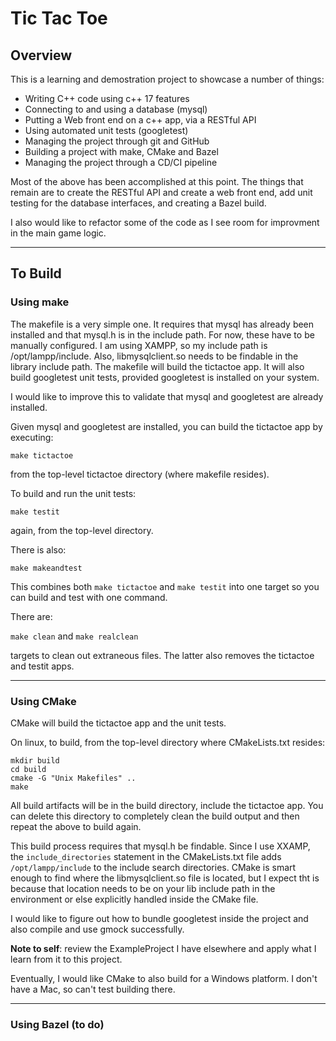 # Tic Tac Toe

## Overview

This is a learning and demostration project to showcase a number of things:

- Writing C++ code using c++ 17 features
- Connecting to and using a database (mysql)
- Putting a Web front end on a c++ app, via a RESTful API
- Using automated unit tests (googletest)
- Managing the project through git and GitHub
- Building a project with make, CMake and Bazel
- Managing the project through a CD/CI pipeline

Most of the above has been accomplished at this point. The things that remain are to create the RESTful API and create a web front end, add unit testing for the database interfaces, and creating a Bazel build.

I also would like to refactor some of the code as I see room for improvment in the main game logic.

---

## To Build

### Using make

The makefile is a very simple one. It requires that mysql has already been installed and that mysql.h is in the include path. For now, these have to be manually configured. I am using XAMPP, so my include path is /opt/lampp/include. Also, libmysqlclient.so needs to be findable in the library include path. The makefile will build the tictactoe app. It will also build googletest unit tests, provided googletest is installed on your system.

I would like to improve this to validate that mysql and googletest are already installed.

Given mysql and googletest are installed, you can build the tictactoe app by executing:

`make tictactoe`

from the top-level tictactoe directory (where makefile resides).

To build and run the unit tests:

`make testit`

again, from the top-level directory.

There is also:

`make makeandtest`

This combines both `make tictactoe` and `make testit` into one target so you can build and test with one command.

There are:

`make clean` and `make realclean`

targets to clean out extraneous files. The latter also removes
the tictactoe and testit apps.

---

### Using CMake

CMake will build the tictactoe app and the unit tests.

On linux, to build, from the top-level directory where CMakeLists.txt resides:

```
mkdir build
cd build
cmake -G "Unix Makefiles" ..
make
```

All build artifacts will be in the build directory, include the tictactoe app. You can delete this directory to completely clean the build output and then repeat the above to build again.

This build process requires that mysql.h be findable. Since I use XXAMP, the `include_directories` statement in the CMakeLists.txt file adds `/opt/lampp/include` to the include search directories. CMake is smart enough to find where the libmysqlclient.so file is located, but I expect tht is because that location needs to be on your lib include path in the environment or else explicitly handled inside the CMake file.

I would like to figure out how to bundle googletest inside the project and also compile and use gmock successfully.

**Note to self**: review the ExampleProject I have elsewhere and apply what I learn from it to this project.

Eventually, I would like CMake to also build for a Windows platform. I don't have a Mac, so can't test building there.

---

### Using Bazel (to do)
